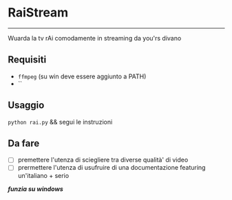 # RaiStream
----------------
Wuarda la tv rAi comodamente in streaming da you'rs divano

## Requisiti
* `ffmpeg` (su win deve essere aggiunto a PATH)
* ``

## Usaggio
`python rai.py` && segui le instruzioni

## Da fare
- [ ] premettere l'utenza di sciegliere tra diverse qualità' di video
- [ ] prermettere l'utenza di usufruire di una documentazione featuring un'italiano + serio

*****funzia su windows*****
